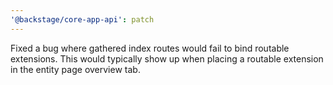```yaml
---
'@backstage/core-app-api': patch
---
```


Fixed a bug where gathered index routes would fail to bind routable extensions. This would typically show up when placing a routable extension in the entity page overview tab.
